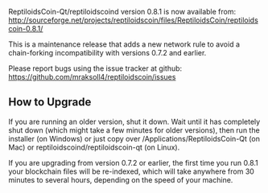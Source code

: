 ReptiloidsCoin-Qt/reptiloidscoind version 0.8.1 is now available from:
  http://sourceforge.net/projects/reptiloidscoin/files/ReptiloidsCoin/reptiloidscoin-0.8.1/

This is a maintenance release that adds a new network rule to avoid
a chain-forking incompatibility with versions 0.7.2 and earlier.

Please report bugs using the issue tracker at github:
  https://github.com/mraksoll4/reptiloidscoin/issues


How to Upgrade
--------------

If you are running an older version, shut it down. Wait
until it has completely shut down (which might take a few minutes for older
versions), then run the installer (on Windows) or just copy over
/Applications/ReptiloidsCoin-Qt (on Mac) or reptiloidscoind/reptiloidscoin-qt (on Linux).

If you are upgrading from version 0.7.2 or earlier, the first time you
run 0.8.1 your blockchain files will be re-indexed, which will take
anywhere from 30 minutes to several hours, depending on the speed of
your machine.
